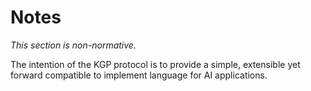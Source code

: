 Notes
=====

_This section is non-normative._

The intention of the KGP protocol is to provide a simple, extensible
yet forward compatible to implement language for AI applications.
